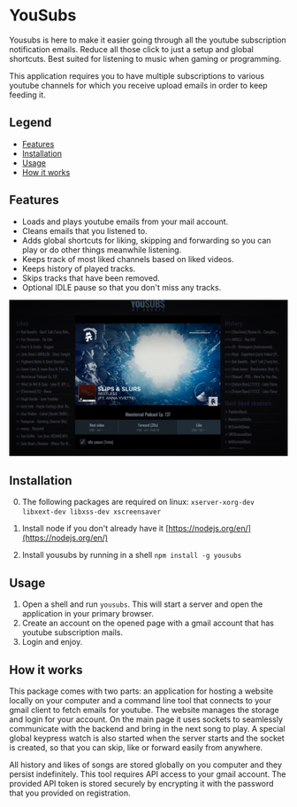 # YouSubs

Yousubs is here to make it easier going through all the youtube
subscription notification emails. Reduce all those click to just
a setup and global shortcuts. Best suited for listening to music 
when gaming or programming.

This application requires you to have multiple subscriptions to 
various youtube channels for which you receive upload emails in
order to keep feeding it. 

## Legend

- [Features](#Features)
- [Installation](#Installation)
- [Usage](#usage)
- [How it works](#how-it-works)


## Features

- Loads and plays youtube emails from your mail account.
- Cleans emails that you listened to.
- Adds global shortcuts for liking, skipping and forwarding so you 
can play or do other things meanwhile listening.
- Keeps track of most liked channels based on liked videos.
- Keeps history of played tracks.
- Skips tracks that have been removed.
- Optional IDLE pause so that you don't miss any tracks.

![demo](https://raw.githubusercontent.com/archfz/yousubs/master/misc/demo.png)

## Installation

0. The following packages are required on linux: 
`xserver-xorg-dev libxext-dev libxss-dev xscreensaver`

1. Install node if you don't already have it [https://nodejs.org/en/](https://nodejs.org/en/)
2. Install yousubs by running in a shell ``npm install -g yousubs``

## Usage

1. Open a shell and run ``yousubs``. This will start a server
and open the application in your primary browser.
2. Create an account on the opened page with a gmail account that
has youtube subscription mails.
3. Login and enjoy.

## How it works

This package comes with two parts: an application for hosting a website locally on your computer
and a command line tool that connects to your gmail client to fetch emails for youtube. The website
manages the storage and login for your account. On the main page it uses sockets to seamlessly
communicate with the backend and bring in the next song to play. A special global keypress watch is
also started when the server starts and the socket is created, so that you can skip, like or 
forward easily from anywhere.

All history and likes of songs are stored globally on you computer and they persist indefinitely.
This tool requires API access to your gmail account. The provided API token is stored securely by
encrypting it with the password that you provided on registration.
